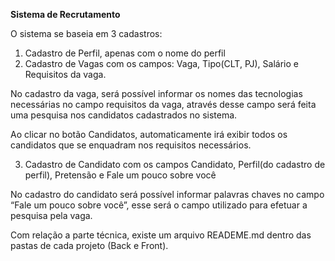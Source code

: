 ﻿**Sistema de Recrutamento**

O sistema se baseia em 3 cadastros:

 1. Cadastro de Perfil, apenas com o nome do perfil
 2. Cadastro de Vagas com os campos: Vaga, Tipo(CLT, PJ), Salário e Requisitos da vaga.

No cadastro da vaga, será possível informar os nomes das tecnologias necessárias no campo requisitos da vaga, através desse campo será feita uma pesquisa nos candidatos cadastrados no sistema.

Ao clicar no botão Candidatos, automaticamente irá exibir todos os candidatos que se enquadram nos requisitos necessários.

 3. Cadastro de Candidato com os campos Candidato, Perfil(do cadastro de perfil), Pretensão e Fale um pouco sobre você

No cadastro do candidato será possível informar palavras chaves no campo “Fale um pouco sobre você”, esse será o campo utilizado para efetuar a pesquisa pela vaga.

Com relação a parte técnica, existe um arquivo READEME.md dentro das pastas de cada projeto (Back e Front).
